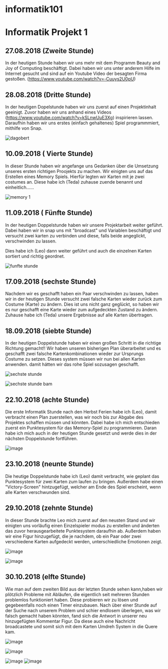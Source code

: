 # informatik101

# Informatik Projekt 1
## 27.08.2018 (Zweite Stunde)

In der heutigen Stunde haben wir uns mehr mit dem Programm Beauty and Joy of Computing beschäftigt.
Dabei haben wir uns unter anderem Hilfe im Internet gesucht und sind auf ein Youtube Video der besagten Firma gestoßen. 
(https://www.youtube.com/watch?v=-Cuuys2U0pU)


## 28.08.2018 (Dritte Stunde)

In der heutigen Dopelstunde haben wir uns zuerst auf einen Projektinhalt geeinigt. Zuvor haben wir uns anhand eines 
Videos (https://www.youtube.com/watch?v=kSLnwUuE3Xg) inspirieren lassen. Daraufhin haben wir uns erstes (einfach gehaltenes) Spiel programmmiert, mithilfe von Snap.

![dagobert](https://user-images.githubusercontent.com/42579285/45287593-f162da80-b4e8-11e8-8124-5e35792994a9.png)


## 10.09.2018 ( Vierte Stunde)

In dieser Stunde haben wir angefange uns Gedanken über die Umsetzung unseres ersten richtigen Proojekts zu machen.
Wir einigten uns auf das Erstellen eines Memory Spiels. Hierfür legten wir Karten mit je zwei costumes an. Diese habe ich (Teda) zuhause 
zuende benannt und einheitlich......

![memory 1](https://user-images.githubusercontent.com/42579285/45362225-94dce980-b5d4-11e8-803c-cadf89b2fd39.png)

## 11.09.2018 ( Fünfte Stunde)

In der heutigen Doppelstunde haben wir unsere Projektarbeit weiter geführt. Dabei haben wir in snap uns mit "broadcast" und Variablen beschäftigt und versucht zwei karten zu verbinden und diese, falls beide angeglickt, verschwinden zu lassen.

Dies habe ich (Leo) dann weiter geführt und auch die einzelnen Karten sortiert und richtig geordnet.

![funfte stunde](https://user-images.githubusercontent.com/42579285/45613469-ca675400-ba66-11e8-83f3-09087f8b7d5f.png)

## 17.09.2018 (sechste Stunde)

Nachdem wir es geschafft haben ein Paar verschwinden zu lassen, haben wir in der heutigen Stunde versucht zwei falsche Karten wieder zurück zum Costume (Karte) zu ändern. Dies ist uns nicht ganz geglückt, so haben wir es nur geschafft eine Karte wieder zum aufgedeckten Zustand zu ändern.
Zuhause habe ich (Teda) unsere Ergebnisse auf alle Karten übertragen.


## 18.09.2018 (siebte Stunde)

In der heutigen Doppelstunde haben wir einen großen Schritt in die richtige Richtung gemacht!!
Wir haben unseren bisherigen Plan überarbeitet und es geschafft zwei falsche Kartenkombinationen wieder zur Ursprungs Costume zu setzen. Dieses system müssen wir nun bei allen Karten anwenden. damit hätten wir das rohe Spiel sozusagen geschafft.

![sechste stunde](https://user-images.githubusercontent.com/42579285/45692880-2233b700-bb5c-11e8-9cca-ed1c463466ac.png)

![sechste stunde bam](https://user-images.githubusercontent.com/42579285/45692916-32e42d00-bb5c-11e8-8b72-8718aed458cc.png)


## 22.10.2018 (achte Stunde)

Die erste Informatik Stunde nach den Herbst Ferien habe ich (Leo), damit verbracht einen Plan zuerstellen, was wir noch bis zur Abgabe des Projektes schaffen müssen und könnten. Dabei habe ich mich entschieden zuerst ein Punktesystem für das Memory-Spiel zu programmieren. Daran habe ich mich auch in der heutigen Stunde gesetzt und werde dies in der nächsten Doppelstunde fortführen.

![image](https://user-images.githubusercontent.com/42579285/47363296-b30b2e80-d6d6-11e8-818e-fe43d689deca.png)


## 23.10.2018 (neunte Stunde)

Die heutige Doppelstunde habe ich (Leo) damit verbracht, wie geplant das Punktesystem für zwei Karten zum laufen zu bringen. Außerdem habe einen "Victory-Screen" hintzugefügt, welcher am Ende des Spiel erscheint, wenn alle Karten verschwunden sind. 


## 29.10.2018 (zehnte Stunde)

In dieser Stunde brachte Leo mich zuerst auf den neusten Stand und wir einigten uns vorläufig einen Einzelspieler modus zu erstellen und änderten das zuvor herausgearbeitete Punktesystem daraufhin ab.
Außerdem haben wir eine Figur hinzugefügt, die je nachdem, ob ein Paar oder zwei verschiedene Karten aufgedeckt werden, unterschiedliche Emotionen zeigt.

![image](https://user-images.githubusercontent.com/42579285/47725411-cf6c1580-dc58-11e8-8acb-2de144ea1acf.png)

![image](https://user-images.githubusercontent.com/42579285/47725526-04786800-dc59-11e8-9ae7-0ba46828f0a9.png)

## 30.10.2018 (elfte Stunde)

Wie man auf dem zweiten Bild aus der letzten Stunde sehen kann,haben wir plötzlich Probleme mit Abläufen, die eigentlich seit mehreren Stunden problemlos funktioniert haben. Diese probieren wir zu lösen und gegebeenfalls noch einen Timer einzubauen.
Nach über einer Stunde auf der Suche nach unserem Problem und schier endlosem überlegen, was wir falsch gemacht haben könnten, fand sich die Antwort in unserer neu hinzugefügten Kommentar Figur. Da diese auch eine Nachricht broadcastete und somit sich mit dem Karten Umdreh System in die Quere kam.

![image](https://user-images.githubusercontent.com/42579285/47728450-ababce00-dc5e-11e8-9e5e-49491e0d5045.png)


![image](https://user-images.githubusercontent.com/42579285/48073513-36e90e80-e1df-11e8-9214-c7d7918717ee.png)

![image](https://user-images.githubusercontent.com/42579285/48073582-597b2780-e1df-11e8-8514-55ff7940e051.png)
![image](https://user-images.githubusercontent.com/42579285/48073636-76175f80-e1df-11e8-9426-ce14e2ceaed9.png)
